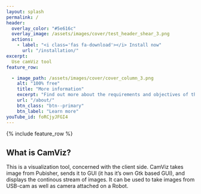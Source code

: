```yaml
---
layout: splash
permalink: /
header:
  overlay_color: "#5e616c"
  overlay_image: /assets/images/cover/test_header_shear_3.png
  actions:
    - label: "<i class='fas fa-download'></i> Install now"
      url: "/installation/"
excerpt: 
  Use camViz tool
feature_row:

  - image_path: /assets/images/cover/cover_column_3.png
    alt: "100% free"
    title: "More information"
    excerpt: "Find out more about the requirements and objectives of the project."
    url: "/about/"
    btn_class: "btn--primary"
    btn_label: "Learn more"   
youTube_id: foRCjyJFGI4
---
```


{% include feature_row %}


## What is CamViz?

This is a visualization tool, concerned with the client side. CamViz takes image from Pubisher, sends it to GUI (it has it’s own Gtk based GUI), and displays the continous stream of images. It can be used to take images from USB-cam as well as camera attached on a Robot.


